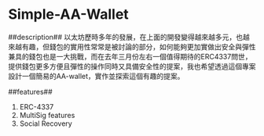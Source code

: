 # Simple-AA-Wallet

##description##
以太坊歷時多年的發展，在上面的開發變得越來越多元，也越來越有趣，但錢包的實用性常常是被討論的部分，如何能夠更加實做出安全與彈性兼具的錢包也是一大挑戰，而在去年三月份左右一個值得期待的ERC4337問世，提供錢包更多方便且彈性的操作同時又具備安全性的提案，我也希望透過這個專案設計一個簡易的AA-wallet，實作並探索這個有趣的提案。

##features##
1. ERC-4337 
2. MultiSig features
3. Social Recovery

